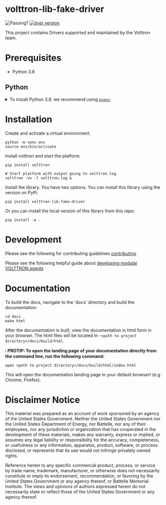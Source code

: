 # volttron-lib-fake-driver

![Passing?](https://github.com/VOLTTRON/volttron-lib-fake-driver/actions/workflows/run-tests.yml/badge.svg)
[![pypi version](https://img.shields.io/pypi/v/volttron-lib-fake-driver.svg)](https://pypi.org/project/volttron-lib-fake-driver/)

This project contains Drivers supported and maintained by the Volttron team.

# Prerequisites

* Python 3.8

## Python

<details>
<summary>To install Python 3.8, we recommend using <a href="https://github.com/pyenv/pyenv"><code>pyenv</code></a>.</summary>

```bash
# install pyenv
git clone https://github.com/pyenv/pyenv ~/.pyenv

# setup pyenv (you should also put these three lines in .bashrc or similar)
export PATH="${HOME}/.pyenv/bin:${PATH}"
export PYENV_ROOT="${HOME}/.pyenv"
eval "$(pyenv init -)"

# install Python 3.8
pyenv install 3.8.10

# make it available globally
pyenv global system 3.8.10
```
</details>

# Installation

Create and activate a virtual environment.

```shell
python -m venv env
source env/bin/activate
```

Install volttron and start the platform.

```shell
pip install volttron

# Start platform with output going to volttron.log
volttron -vv -l volttron.log &
```

Install the library. You have two options. You can install this library using the version on PyPi:

```shell
pip install volttron-lib-fake-driver
```

Or you can install the local version of this library from this repo:

```shell
pip install -e .
```

# Development

Please see the following for contributing guidelines [contributing](https://github.com/eclipse-volttron/volttron-core/blob/develop/CONTRIBUTING.md).

Please see the following helpful guide about [developing modular VOLTTRON agents](https://github.com/eclipse-volttron/volttron-core/blob/develop/DEVELOPING_ON_MODULAR.md)

# Documentation

To build the docs, navigate to the 'docs' directory and build the documentation:

```shell
cd docs
make html
```

After the documentation is built, view the documentation in html form in your browser.
The html files will be located in `~<path to project directory>/docs/build/html`.

ℹ️ **PROTIP: To open the landing page of your documentation directly from the command line, run the following command:**

```shell
open <path to project directory>/docs/build/html/index.html
```

This will open the documentation landing page in your default browsert (e.g. Chrome, Firefox).

# Disclaimer Notice

This material was prepared as an account of work sponsored by an agency of the
United States Government.  Neither the United States Government nor the United
States Department of Energy, nor Battelle, nor any of their employees, nor any
jurisdiction or organization that has cooperated in the development of these
materials, makes any warranty, express or implied, or assumes any legal
liability or responsibility for the accuracy, completeness, or usefulness or any
information, apparatus, product, software, or process disclosed, or represents
that its use would not infringe privately owned rights.

Reference herein to any specific commercial product, process, or service by
trade name, trademark, manufacturer, or otherwise does not necessarily
constitute or imply its endorsement, recommendation, or favoring by the United
States Government or any agency thereof, or Battelle Memorial Institute. The
views and opinions of authors expressed herein do not necessarily state or
reflect those of the United States Government or any agency thereof.
